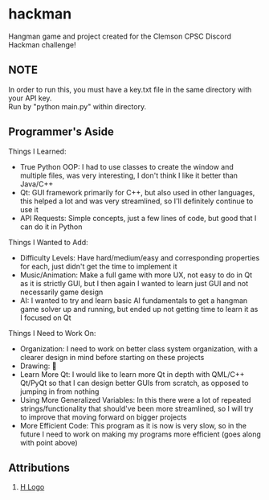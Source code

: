 # hackman 
Hangman game and project created for the Clemson CPSC Discord Hackman challenge!

## NOTE
In order to run this, you must have a key.txt file in the same directory with your API key.  
Run by "python main.py" within directory.

## Programmer's Aside
Things I Learned:
- True Python OOP: I had to use classes to create the window and multiple files, was very interesting, I don't think I like it better than Java/C++
- Qt: GUI framework primarily for C++, but also used in other languages, this helped a lot
and was very streamlined, so I'll definitely continue to use it
- API Requests: Simple concepts, just a few lines of code, but good that I can do it in Python

Things I Wanted to Add:
- Difficulty Levels: Have hard/medium/easy and corresponding properties for each, just didn't get
the time to implement it
- Music/Animation: Make a full game with more UX, not easy to do in Qt as it is strictly GUI,
but I then again I wanted to learn just GUI and not necessarily game design
- AI: I wanted to try and learn basic AI fundamentals to get a hangman game solver up and running,
but ended up not getting time to learn it as I focused on Qt

Things I Need to Work On:
- Organization: I need to work on better class system organization, with a clearer design in mind
before starting on these projects
- Drawing: :slightly_smiling_face:
- Learn More Qt: I would like to learn more Qt in depth with QML/C++ Qt/PyQt so that I can design
better GUIs from scratch, as opposed to jumping in from nothing
- Using More Generalized Variables: In this there were a lot of repeated strings/functionality that 
should've been more streamlined, so I will try to improve that moving forward on bigger projects
- More Efficient Code: This program as it is now is very slow, so in the future I need to work on 
making my programs more efficient (goes along with point above)

## Attributions
1. [H Logo](https://www.flaticon.com/premium-icon/letter-h_3097026?term=h&page=1&position=7&page=1&position=7&related_id=3097026&origin=search)
